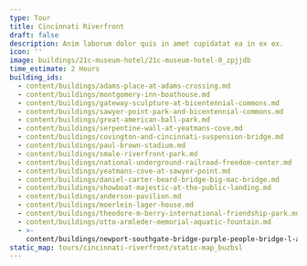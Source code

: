 ```yaml
---
type: Tour
title: Cincinnati Riverfront
draft: false
description: Anim laborum dolor quis in amet cupidatat ea in ex ex.
icon: ''
image: buildings/21c-museum-hotel/21c-museum-hotel-0_zpjjdb
time_estimate: 2 Hours
building_ids:
  - content/buildings/adams-place-at-adams-crossing.md
  - content/buildings/montgomery-inn-boathouse.md
  - content/buildings/gateway-sculpture-at-bicentennial-commons.md
  - content/buildings/sawyer-point-park-and-bicentennial-commons.md
  - content/buildings/great-american-ball-park.md
  - content/buildings/serpentine-wall-at-yeatmans-cove.md
  - content/buildings/covington-and-cincinnati-suspension-bridge.md
  - content/buildings/paul-brown-stadium.md
  - content/buildings/smale-riverfront-park.md
  - content/buildings/national-underground-railroad-freedom-center.md
  - content/buildings/yeatmans-cove-at-sawyer-point.md
  - content/buildings/daniel-carter-beard-bridge-big-mac-bridge.md
  - content/buildings/showboat-majestic-at-the-public-landing.md
  - content/buildings/anderson-pavilion.md
  - content/buildings/moerlein-lager-house.md
  - content/buildings/theodore-m-berry-international-friendship-park.md
  - content/buildings/otto-armleder-memorial-aquatic-fountain.md
  - >-
    content/buildings/newport-southgate-bridge-purple-people-bridge-l-and-n-bridge.md
static_map: tours/cincinnati-riverfront/static-map_buzbsl
---
```

